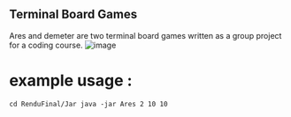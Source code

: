 ## Terminal Board Games

Ares and demeter are two terminal board games written as a group project for a coding course. 
![image](https://github.com/user-attachments/assets/1526bd2d-f633-4d96-81fe-ec7e8f033e19)

# example usage : 
`cd RenduFinal/Jar
java -jar Ares 2 10 10`
